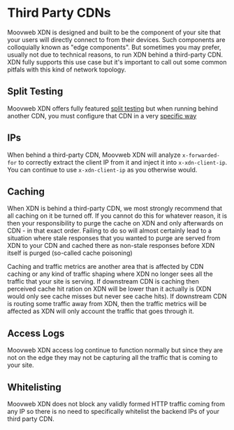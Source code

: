 # Third Party CDNs

Moovweb XDN is designed and built to be the component of your site that your users will directly connect to from their devices. Such components are colloquially known as "edge components". But sometimes you may prefer, usually not due to technical reasons, to run XDN behind a third-party CDN. XDN fully supports this use case but it's important to call out some common pitfals with this kind of network topology.

## Split Testing

Moovweb XDN offers fully featured [split testing](/guides/split_testing) but when running behind another CDN, you must configure that CDN in a very [specific way](split_testing#section_third_party_cdns)

## IPs

When behind a third-party CDN, Moovweb XDN will analyze `x-forwarded-for` to correctly extract the client IP from it and inject it into `x-xdn-client-ip`. You can continue to use `x-xdn-client-ip` as you otherwise would.

## Caching

When XDN is behind a third-party CDN, we most strongly recommend that all caching on it be turned off. If you cannot do this for whatever reason, it is then your responsibility to purge the cache on XDN and only afterwards on CDN - in that exact order. Failing to do so will almost certainly lead to a situation where stale responses that you wanted to purge are served from XDN to your CDN and cached there as non-stale responses before XDN itself is purged (so-called cache poisoning)

Caching and traffic metrics are another area that is affected by CDN caching or any kind of traffic shaping where XDN no longer sees all the traffic that your site is serving. If downstream CDN is caching then perceived cache hit ration on XDN will be lower than it actually is (XDN would only see cache misses but never see cache hits). If downstream CDN is routing some traffic away from XDN, then the traffic metrics will be affected as XDN will only account the traffic that goes through it.

## Access Logs

Moovweb XDN access log continue to function normally but since they are not on the edge they may not be capturing all the traffic that is coming to your site.

## Whitelisting

Moovweb XDN does not block any validly formed HTTP traffic coming from any IP so there is no need to specifically whitelist the backend IPs of your third party CDN.
